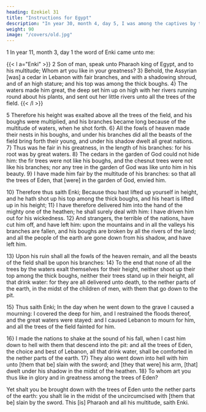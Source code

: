 ```yaml
---
heading: Ezekiel 31
title: "Instructions for Egypt"
description: "In year 30, month 4, day 5, I was among the captives by the river of Chebar"
weight: 90
image: "/covers/old.jpg"
---
```



1 In year 11, month 3, day 1 the word of Enki came unto me: 

{{< l a="Enki" >}}
2 Son of man, speak unto Pharaoh king of Egypt, and to his multitude; Whom art you like in your greatness? 3} Behold, the Assyrian [was] a cedar in Lebanon with fair branches, and with a shadowing shroud, and of an high stature; and his top was among the thick boughs. 4} The waters made him great, the deep set him up on high with her rivers running round about his plants, and sent out her little rivers unto all the trees of the field.
{{< /l >}}


5 Therefore his height was exalted above all the trees of the field, and his boughs were multiplied, and his branches became long because of the multitude of waters, when he shot forth. 6} All the fowls of heaven made their nests in his boughs, and under his branches did all the beasts of the field bring forth their young, and under his shadow dwelt all great nations. 7} Thus was he fair in his greatness, in the length of his branches: for his root was by great waters. 8} The cedars in the garden of God could not hide him: the fir trees were not like his boughs, and the chesnut trees were not like his branches; nor any tree in the garden of God was like unto him in his beauty. 9} I have made him fair by the multitude of his branches: so that all the trees of Eden, that [were] in the garden of God, envied him.

10} Therefore thus saith Enki; Because thou
hast lifted up yourself in height, and he hath shot up his top
among the thick boughs, and his heart is lifted up in his
height; 11} I have therefore delivered him into the hand
of the mighty one of the heathen; he shall surely deal with
him: I have driven him out for his wickedness. 12} And
strangers, the terrible of the nations, have cut him off, and
have left him: upon the mountains and in all the valleys his
branches are fallen, and his boughs are broken by all the
rivers of the land; and all the people of the earth are gone
down from his shadow, and have left him. 

13} Upon his ruin shall all the fowls of the heaven remain, and all the beasts of the field shall be upon his branches: 14} To the end that none of all the trees by the waters exalt themselves for their height, neither shoot up their top among the thick boughs, neither their trees stand up in their height, all that drink water: for they are all delivered unto death, to the nether parts of the earth, in the midst of the children of men, with them that go down to the pit. 

15} Thus saith Enki; In the day when he went down to the grave I caused a mourning: I covered the deep for him, and I restrained the floods thereof, and the great waters were stayed: and I caused Lebanon to mourn for him, and all the trees of the field fainted for him.

16} I made the nations to shake at the sound of his fall, when I cast him down to hell with them that descend into the pit: and all the trees of Eden, the choice and best of Lebanon, all that drink water, shall be comforted in the nether parts of the earth. 17} They also went down into hell with him unto [them that be] slain with the sword; and [they that were] his arm, [that] dwelt under his shadow in the midst of the heathen. 18} To whom art you thus like in glory and in greatness among the trees of Eden?

Yet shalt you be brought down with the trees of Eden unto the nether parts of
the earth: you shalt lie in the midst of the uncircumcised
with [them that be] slain by the sword. This [is] Pharaoh
and all his multitude, saith Enki.
